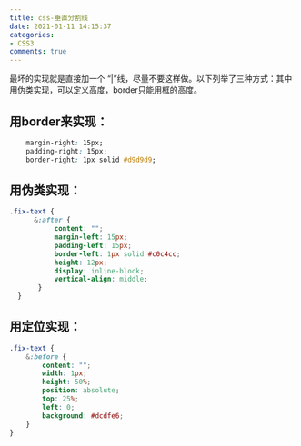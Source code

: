 ```yaml
---
title: css-垂直分割线
date: 2021-01-11 14:15:37
categories:
- CSS3
comments: true
---
```


最坏的实现就是直接加一个 “|”线，尽量不要这样做。以下列举了三种方式：其中用伪类实现，可以定义高度，border只能用框的高度。

<!-- more -->



## 用border来实现：

```css
    margin-right: 15px;
    padding-right: 15px;
    border-right: 1px solid #d9d9d9;
```



## 用伪类实现：

```css
.fix-text {
      &:after {
           content: "";
           margin-left: 15px;
           padding-left: 15px;
           border-left: 1px solid #c0c4cc;
           height: 12px;
           display: inline-block;
           vertical-align: middle;
       }
  }
```



## 用定位实现：

```css
.fix-text {
	&:before {
		content: "";
	    width: 1px;
	    height: 50%;
	    position: absolute;
	    top: 25%;
	    left: 0;
	    background: #dcdfe6;
	}
}
```

